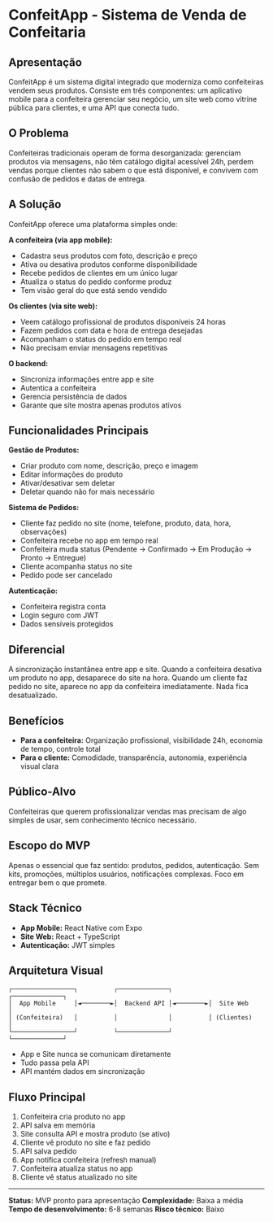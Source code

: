 # ConfeitApp - Sistema de Venda de Confeitaria

## Apresentação

ConfeitApp é um sistema digital integrado que moderniza como confeiteiras vendem seus produtos. Consiste em três componentes: um aplicativo mobile para a confeiteira gerenciar seu negócio, um site web como vitrine pública para clientes, e uma API que conecta tudo.

## O Problema

Confeiteiras tradicionais operam de forma desorganizada: gerenciam produtos via mensagens, não têm catálogo digital acessível 24h, perdem vendas porque clientes não sabem o que está disponível, e convivem com confusão de pedidos e datas de entrega.

## A Solução

ConfeitApp oferece uma plataforma simples onde:

**A confeiteira (via app mobile):**
- Cadastra seus produtos com foto, descrição e preço
- Ativa ou desativa produtos conforme disponibilidade
- Recebe pedidos de clientes em um único lugar
- Atualiza o status do pedido conforme produz
- Tem visão geral do que está sendo vendido

**Os clientes (via site web):**
- Veem catálogo profissional de produtos disponíveis 24 horas
- Fazem pedidos com data e hora de entrega desejadas
- Acompanham o status do pedido em tempo real
- Não precisam enviar mensagens repetitivas

**O backend:**
- Sincroniza informações entre app e site
- Autentica a confeiteira
- Gerencia persistência de dados
- Garante que site mostra apenas produtos ativos

## Funcionalidades Principais

**Gestão de Produtos:**
- Criar produto com nome, descrição, preço e imagem
- Editar informações do produto
- Ativar/desativar sem deletar
- Deletar quando não for mais necessário

**Sistema de Pedidos:**
- Cliente faz pedido no site (nome, telefone, produto, data, hora, observações)
- Confeiteira recebe no app em tempo real
- Confeiteira muda status (Pendente → Confirmado → Em Produção → Pronto → Entregue)
- Cliente acompanha status no site
- Pedido pode ser cancelado

**Autenticação:**
- Confeiteira registra conta
- Login seguro com JWT
- Dados sensíveis protegidos

## Diferencial

A sincronização instantânea entre app e site. Quando a confeiteira desativa um produto no app, desaparece do site na hora. Quando um cliente faz pedido no site, aparece no app da confeiteira imediatamente. Nada fica desatualizado.

## Benefícios

- **Para a confeiteira:** Organização profissional, visibilidade 24h, economia de tempo, controle total
- **Para o cliente:** Comodidade, transparência, autonomia, experiência visual clara

## Público-Alvo

Confeiteiras que querem profissionalizar vendas mas precisam de algo simples de usar, sem conhecimento técnico necessário.

## Escopo do MVP

Apenas o essencial que faz sentido: produtos, pedidos, autenticação. Sem kits, promoções, múltiplos usuários, notificações complexas. Foco em entregar bem o que promete.

## Stack Técnico

- **App Mobile:** React Native com Expo
- **Site Web:** React + TypeScript
- **Autenticação:** JWT simples

## Arquitetura Visual

```
┌─────────────────┐          ┌──────────────┐          ┌──────────────┐
│  App Mobile     │◄────────►│  Backend API │◄────────►│  Site Web    │
│ (Confeiteira)   │          │              │          │ (Clientes)   │
└─────────────────┘          └──────────────┘          └──────────────┘
```

- App e Site nunca se comunicam diretamente
- Tudo passa pela API
- API mantém dados em sincronização

## Fluxo Principal

1. Confeiteira cria produto no app
2. API salva em memória
3. Site consulta API e mostra produto (se ativo)
4. Cliente vê produto no site e faz pedido
5. API salva pedido
6. App notifica confeiteira (refresh manual)
7. Confeiteira atualiza status no app
8. Cliente vê status atualizado no site

---

**Status:** MVP pronto para apresentação
**Complexidade:** Baixa a média
**Tempo de desenvolvimento:** 6-8 semanas
**Risco técnico:** Baixo
